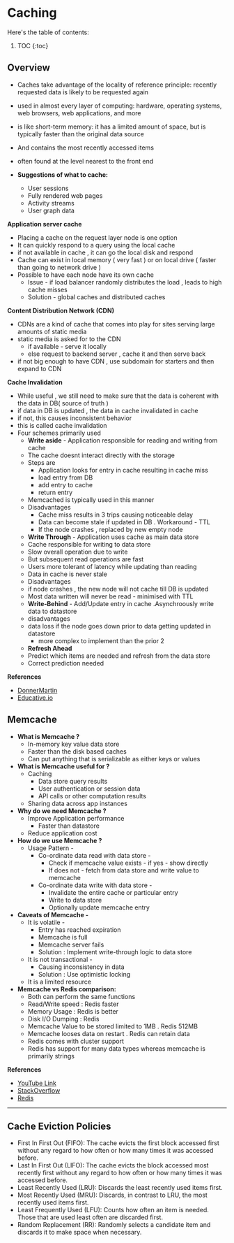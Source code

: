 # Caching

Here's the table of contents:

1. TOC
{:toc}

## Overview

- Caches take advantage of the locality of reference principle: recently requested data is likely to be requested again
- used in almost every layer of computing: hardware, operating systems, web browsers, web applications, and more
- is like short-term memory: it has a limited amount of space, but is typically faster than the original data source 
- And contains the most recently accessed items
- often found at the level nearest to the front end

- **Suggestions of what to cache:**
	- User sessions
	- Fully rendered web pages
	- Activity streams
	- User graph data


**Application server cache**
- Placing a cache on the request layer node is one option
- It can quickly respond to a query using the local cache 
- if not available in cache , it can go the local disk and respond
- Cache can exist in local memory ( very fast ) or on local drive ( faster than going to network drive )
- Possible to have each node have its own cache 
	- Issue - if load balancer randomly distributes the load , leads to high cache misses 
	- Solution - global caches and distributed caches 
	
**Content Distribution Network (CDN)**
- CDNs are a kind of cache that comes into play for sites serving large amounts of static media
- static media is asked for to the CDN 
	- if available - serve it locally 
	- else request to backend server , cache it and then serve back 
- if not big enough to have CDN , use subdomain for starters and then expand to CDN

**Cache Invalidation**
- While useful , we still need to make sure that the data is coherent with the data in DB( source of truth )
- if data in DB is updated , the data in cache invalidated in cache 
- if not, this causes inconsistent behavior 
- this is called cache invalidation 
- Four schemes primarily used 
   - **Write aside** - Application responsible for reading and writing from cache 
   - The cache doesnt interact directly with the storage
   - Steps are 
     - Application looks for entry in cache resulting in cache miss
     - load entry from DB 
     - add entry to cache 
     - return entry 
   - Memcached is typically used in this manner 
   - Disadvantages 
     - Cache miss results in 3 trips causing noticeable delay
     - Data can become stale if updated in DB . Workaround - TTL
     - If the node crashes , replaced by new empty node 
   - **Write Through** - Application uses cache as main data store 
   - Cache responsible for writing to data store 
   - Slow overall operation due to write 
   - But subsequent read operations are fast 
   - Users more tolerant of latency while updating than reading 
   - Data in cache is never stale 
   - Disadvantages 
	- if node crashes , the new node will not cache till DB is updated 
	- Most data written will never be read - minimised with TTL 
   - **Write-Behind** - Add/Update entry in cache .Asynchroously write data to datastore 
   - disadvantages 
	- data loss if the node goes down prior to data getting updated in datastore 
     	- more complex to implement than the prior 2
   - **Refresh Ahead**
   - Predict which items are needed and refresh from the data store 
   - Correct prediction needed 

**References**
- [DonnerMartin](https://github.com/donnemartin/system-design-primer#cache)
- [Educative.io](https://educative.io/)
	
## Memcache

- **What is Memcache ?**
	- In-memory key value data store
	- Faster than the disk based caches 
	- Can put anything that is serializable as either keys or values
- **What is Memcache useful for ?**
	- Caching
		- Data store query results 
		- User authentication or session data 
		- API calls or other computation results 
	- Sharing data across app instances 
- **Why do we need Memcache ?**
	- Improve Application performance
		- Faster than datastore  
	- Reduce application cost 
- **How do we use Memcache ?**
	- Usage Pattern -
		- Co-ordinate data read with data store -
			- Check if memcache value exists - if yes - show directly 
			- If does not - fetch from data store and write value to memcache 
		- Co-ordinate data write with data store -
			- Invalidate the entire cache or particular entry 
			- Write to data store 
			- Optionally update memcache entry 
- **Caveats of Memcache -**
	- It is volatile -
		- Entry has reached expiration 
		- Memcache is full 
		- Memcache server fails 
		- Solution : Implement write-through logic to data store
	- It is not transactional -
		- Causing inconsistency in data 
		- Solution : Use optimistic locking
	- It is a limited resource 
- **Memcache vs Redis comparison:**
	- Both can perform the same functions 
	- Read/Write speed : Redis faster 
	- Memory Usage : Redis is better 
	- Disk I/O Dumping : Redis
	- Memcache Value to be stored limited to 1MB . Redis 512MB
	- Memcache looses data on restart . Redis can retain data 
	- Redis comes with cluster support 
	- Redis has support for many data types whereas memcache is primarily strings

**References**
- [YouTube Link](https://www.youtube.com/watch?v=TGl81wr8lz8)
- [StackOverflow](https://stackoverflow.com/questions/10558465/memcached-vs-redis)
- [Redis](https://www.credera.com/blog/technology-insights/java/redis-explained-5-minutes-less/)

---

## Cache Eviction Policies
- First In First Out (FIFO): The cache evicts the first block accessed first without any regard to how often or how many times it was accessed before.
- Last In First Out (LIFO): The cache evicts the block accessed most recently first without any regard to how often or how many times it was accessed before.
- Least Recently Used (LRU): Discards the least recently used items first.
- Most Recently Used (MRU): Discards, in contrast to LRU, the most recently used items first.
- Least Frequently Used (LFU): Counts how often an item is needed. Those that are used least often are discarded first.
- Random Replacement (RR): Randomly selects a candidate item and discards it to make space when necessary.

